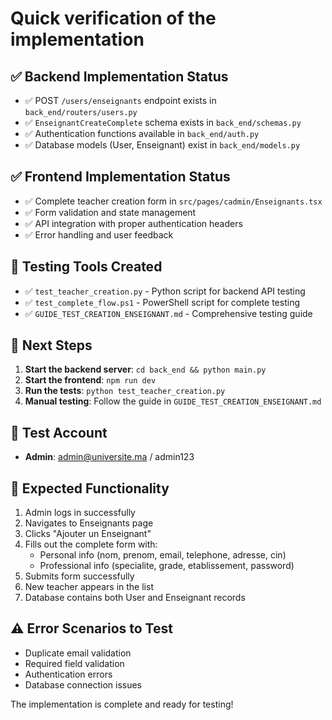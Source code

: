 # Quick verification of the implementation

## ✅ Backend Implementation Status
- ✅ POST `/users/enseignants` endpoint exists in `back_end/routers/users.py`
- ✅ `EnseignantCreateComplete` schema exists in `back_end/schemas.py`
- ✅ Authentication functions available in `back_end/auth.py`
- ✅ Database models (User, Enseignant) exist in `back_end/models.py`

## ✅ Frontend Implementation Status  
- ✅ Complete teacher creation form in `src/pages/cadmin/Enseignants.tsx`
- ✅ Form validation and state management
- ✅ API integration with proper authentication headers
- ✅ Error handling and user feedback

## 🧪 Testing Tools Created
- ✅ `test_teacher_creation.py` - Python script for backend API testing
- ✅ `test_complete_flow.ps1` - PowerShell script for complete testing
- ✅ `GUIDE_TEST_CREATION_ENSEIGNANT.md` - Comprehensive testing guide

## 🚀 Next Steps
1. **Start the backend server**: `cd back_end && python main.py`
2. **Start the frontend**: `npm run dev`
3. **Run the tests**: `python test_teacher_creation.py`
4. **Manual testing**: Follow the guide in `GUIDE_TEST_CREATION_ENSEIGNANT.md`

## 🔑 Test Account
- **Admin**: admin@universite.ma / admin123

## 📝 Expected Functionality
1. Admin logs in successfully
2. Navigates to Enseignants page
3. Clicks "Ajouter un Enseignant"
4. Fills out the complete form with:
   - Personal info (nom, prenom, email, telephone, adresse, cin)
   - Professional info (specialite, grade, etablissement, password)
5. Submits form successfully
6. New teacher appears in the list
7. Database contains both User and Enseignant records

## ⚠️ Error Scenarios to Test
- Duplicate email validation
- Required field validation
- Authentication errors
- Database connection issues

The implementation is complete and ready for testing!
